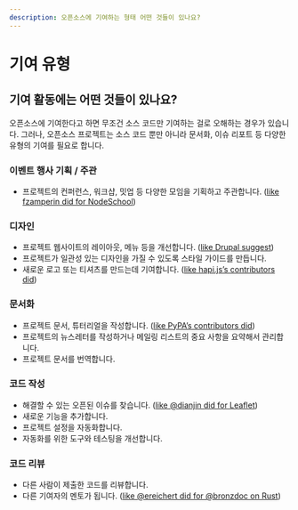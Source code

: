 ```yaml
---
description: 오픈소스에 기여하는 형태 어떤 것들이 있나요?
---
```


# 기여 유형

## 기여 활동에는 어떤 것들이 있나요? <a id="id-2.&#xC624;&#xD508;&#xC18C;&#xC2A4;&#xD504;&#xB85C;&#xC81D;&#xD2B8;&#xC5D0;&#xAE30;&#xC5EC;&#xD558;&#xAE30;(&#xC791;&#xC131;&#xC911;)-&#xAE30;&#xC5EC;&#xD65C;&#xB3D9;&#xC5D0;&#xB294;&#xC5B4;&#xB5A4;&#xAC83;&#xB4E4;&#xC774;&#xC788;&#xB098;&#xC694;?"></a>

오픈소스에 기여한다고 하면 무조건 소스 코드만 기여하는 걸로 오해하는 경우가 있습니다. 그러나, 오픈소스 프로젝트는 소스 코드 뿐만 아니라 문서화, 이슈 리포트 등 다양한 유형의 기여를 필요로 합니다.

### 이벤트 행사 기획 / 주관

* 프로젝트의 컨퍼런스, 워크샵, 밋업 등 다양한 모임을 기획하고 주관합니다. \([like fzamperin did for NodeSchool](https://github.com/nodeschool/organizers/issues/406)\)

### 디자인

* 프로젝트 웹사이트의 레이아웃, 메뉴 등을 개선합니다. \([like Drupal suggest](https://www.drupal.org/community-initiatives/drupal-core/usability)\)
* 프로젝트가 일관성 있는 디자인을 가질 수 있도록 스타일 가이드를 만듭니다.
* 새로운 로고 또는 티셔츠를 만드는데 기여합니다. \([like hapi.js’s contributors did](https://github.com/hapijs/contrib/issues/68)\)

### 문서화

* 프로젝트 문서, 튜터리얼을 작성합니다. \([like PyPA’s contributors did](https://github.com/pypa/python-packaging-user-guide/issues/194)\)
* 프로젝트의 뉴스레터를 작성하거나 메일링 리스트의 중요 사항을 요약해서 관리합니다.
* 프로젝트 문서를 번역합니다.

### 코드 작성

* 해결할 수 있는 오픈된 이슈를 찾습니다. \([like @dianjin did for Leaflet](https://github.com/Leaflet/Leaflet/issues/4528#issuecomment-216520560)\)
* 새로운 기능을 추가합니다.
* 프로젝트 설정을 자동화합니다.
* 자동화를 위한 도구와 테스팅을 개선합니다.

### 코드 리뷰

* 다른 사람이 제출한 코드를 리뷰합니다.
* 다른 기여자의 멘토가 됩니다. \([like @ereichert did for @bronzdoc on Rust](https://github.com/rust-lang/book/issues/123#issuecomment-238049666)\)

